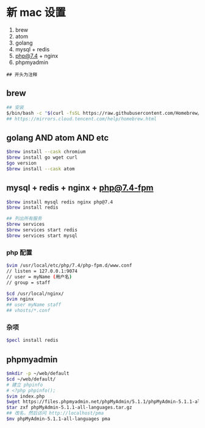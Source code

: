 # 新 mac 设置

1. brew
1. atom
1. golang
1. mysql + redis
1. php@7.4 + nginx
1. phpmyadmin

`## 开头为注释`

## brew

```bash
## 安装
$/bin/bash -c "$(curl -fsSL https://raw.githubusercontent.com/Homebrew/install/HEAD/install.sh)"
## https://mirrors.cloud.tencent.com/help/homebrew.html

```



## golang AND atom AND etc


```bash
$brew install --cask chromium
$brew install go wget curl
$go version
$brew install --cask atom
```

## mysql + redis + nginx + php@7.4-fpm

```bash
$brew install mysql redis nginx php@7.4
$brew install redis

## 列出所有服务
$brew services
$brew services start redis
$brew services start mysql

```

### php 配置

```bash
$vim /usr/local/etc/php/7.4/php-fpm.d/www.conf
// listen = 127.0.0.1:9074
// user = myName (用户名)
// group = staff
```

```bash
$cd /usr/local/nginx/
$vim nginx
## user myName staff
## vhosts/*.conf

```



### 杂项

```bash
$pecl install redis

```

## phpmyadmin

```bash
$mkdir -p ~/web/default
$cd ~/web/default/
# 建立 phpinfo
# <?php phpinfo();
$vim index.php
$wget https://files.phpmyadmin.net/phpMyAdmin/5.1.1/phpMyAdmin-5.1.1-all-languages.tar.gz
$tar zxf phpMyAdmin-5.1.1-all-languages.tar.gz
## 改名，然后访问 http://localhost/pma
$mv phpMyAdmin-5.1.1-all-languages pma

```
